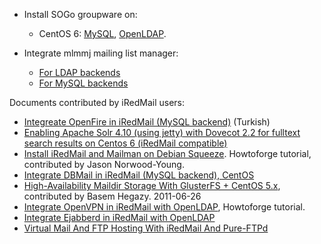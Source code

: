 * Install SOGo groupware on:

    * CentOS 6: [MySQL](./sogo-centos-6-mysql.html), [OpenLDAP](./sogo-centos-6-openldap.html).

* Integrate mlmmj mailing list manager:
    * [For LDAP backends](./integration.mlmmj.ldap.html)
    * [For MySQL backends](./integration.mlmmj.mysql.html)

Documents contributed by iRedMail users:

* [Integreate OpenFire in iRedMail (MySQL backend)](http://www.murat.ws/openfire-iredmail-yapilandirmasi/) (Turkish)
* [Enabling Apache Solr 4.10 (using jetty) with Dovecot 2.2 for fulltext search results on Centos 6 (iRedMail compatible)](https://extremeshok.com/6622/enabling-apache-solr-4-10-using-jetty-with-dovecot-2-2-for-fulltext-search-results-on-centos-6-iredmail-compatible/)
* [Install iRedMail and Mailman on Debian Squeeze](http://www.howtoforge.com/installing-iredmail-and-mailman-on-debian-squeeze). Howtoforge tutorial, contributed by Jason Norwood-Young.
* [Integrate DBMail in iRedMail (MySQL backend), CentOS](./dbmail.mysql.centos.html)
* [High-Availability Maildir Storage With GlusterFS + CentOS 5.x](https://forum.iredmail.org/topic2147-highavailability-maildir-storage-with-glusterfs-centos-5x.html), contributed by Basem Hegazy. 2011-06-26
* [Integrate OpenVPN in iRedMail with OpenLDAP](https://www.howtoforge.com/using-iredmail-and-openvpn-for-virtual-email-hosting-and-vpn-services-centos-5.4), Howtoforge tutorial.
* [Integrate Ejabberd in iRedMail with OpenLDAP](./ejabberd.openldap.ubuntu.html)
* [Virtual Mail And FTP Hosting With iRedMail And Pure-FTPd](./pureftpd.openldap.centos.html)
